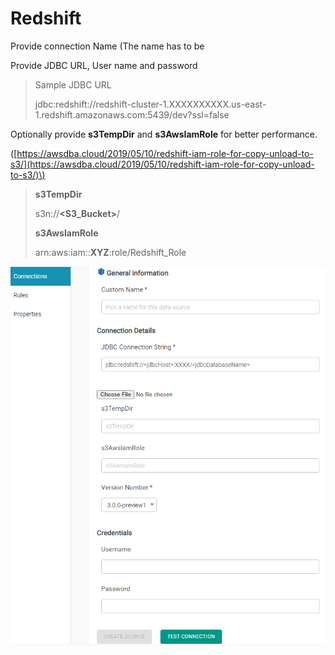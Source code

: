 # Redshift

Provide connection Name \(The name has to be 

Provide JDBC URL, User name and password

> Sample JDBC URL
>
> jdbc:redshift://redshift-cluster-1.XXXXXXXXXX.us-east-1.redshift.amazonaws.com:5439/dev?ssl=false



Optionally provide **s3TempDir** and **s3AwsIamRole** for better performance. 

\([https://awsdba.cloud/2019/05/10/redshift-iam-role-for-copy-unload-to-s3/](https://awsdba.cloud/2019/05/10/redshift-iam-role-for-copy-unload-to-s3/)\)

> **s3TempDir**
>
> s3n://**&lt;S3\_Bucket&gt;**/
>
> **s3AwsIamRole**
>
> arn:aws:iam::**XYZ**:role/Redshift\_Role



![Redshift Configuration](../../../.gitbook/assets/redshift_config.png)

